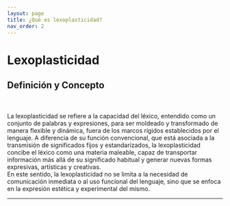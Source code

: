 ```yaml
---
layout: page
title: ¿Qué es lexoplasticidad?
nav_order: 2
---
```

# Lexoplasticidad

## Definición y Concepto
<br><br>
La lexoplasticidad se refiere a la capacidad del léxico, entendido como un conjunto de palabras y expresiones, para ser moldeado y transformado de manera flexible y dinámica, fuera de los marcos rígidos establecidos por el lenguaje. A diferencia de su función convencional, que está asociada a la transmisión de significados fijos y estandarizados, la lexoplasticidad concibe el léxico como una materia maleable, capaz de transportar información más allá de su significado habitual y generar nuevas formas expresivas, artísticas y creativas.
<br>
En este sentido, la lexoplasticidad no se limita a la necesidad de comunicación inmediata o al uso funcional del lenguaje, sino que se enfoca en la expresión estética y experimental del mismo.



---
